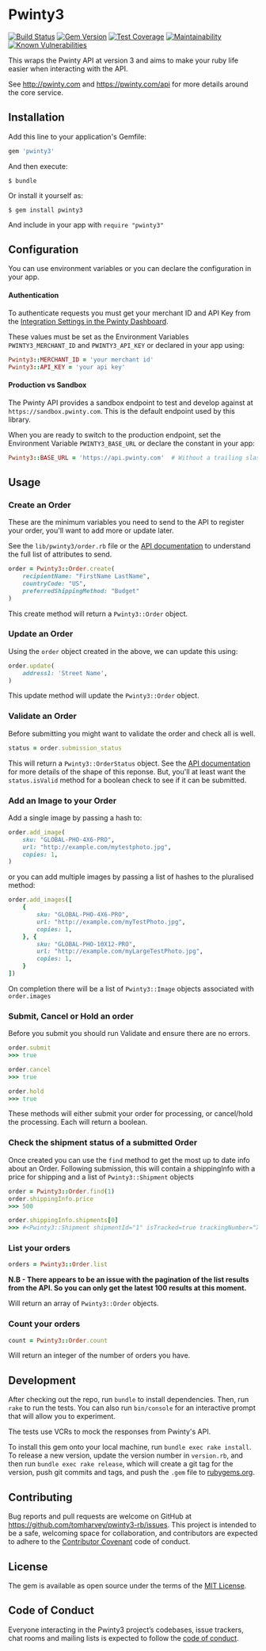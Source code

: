 # Pwinty3

[![Build Status](https://travis-ci.org/tomharvey/pwinty3-rb.svg?branch=master)](https://travis-ci.org/tomharvey/pwinty3-rb)
[![Gem Version](https://badge.fury.io/rb/pwinty3.svg)](https://badge.fury.io/rb/pwinty3)
[![Test Coverage](https://api.codeclimate.com/v1/badges/e92699eebe92f2db5758/test_coverage)](https://codeclimate.com/github/tomharvey/pwinty3-rb/test_coverage)
[![Maintainability](https://api.codeclimate.com/v1/badges/e92699eebe92f2db5758/maintainability)](https://codeclimate.com/github/tomharvey/pwinty3-rb/maintainability)
[![Known Vulnerabilities](https://snyk.io//test/github/tomharvey/pwinty3-rb/badge.svg?targetFile=Gemfile.lock)](https://snyk.io//test/github/tomharvey/pwinty3-rb?targetFile=Gemfile.lock)


This wraps the Pwinty API at version 3 and aims to make your ruby life easier
when interacting with the API.

See http://pwinty.com and https://pwinty.com/api for more details around the
core service.

## Installation

Add this line to your application's Gemfile:

``` ruby
gem 'pwinty3'
```

And then execute:

    $ bundle

Or install it yourself as:

    $ gem install pwinty3

 And include in your app with `require "pwinty3"`

## Configuration
You can use environment variables or you can declare the configuration in your
app.

#### Authentication
To authenticate requests you must get your merchant ID and API Key from the
[Integration Settings in the Pwinty Dashboard](https://beta-dashboard.pwinty.com/settings/integrations).

These values must be set as the Environment Variables
`PWINTY3_MERCHANT_ID` and `PWINTY3_API_KEY`
or declared in your app using:

``` ruby
Pwinty3::MERCHANT_ID = 'your merchant id'
Pwinty3::API_KEY = 'your api key'
```

#### Production vs Sandbox
The Pwinty API provides a sandbox endpoint to test and develop against at
`https://sandbox.pwinty.com`. This is the default
endpoint used by this library.

When you are ready to switch to the production endpoint, set the
Environment Variable `PWINTY3_BASE_URL` or declare the
constant in your app:

``` ruby
Pwinty3::BASE_URL = 'https://api.pwinty.com'  # Without a trailing slash
```

## Usage

### Create an Order

These are the minimum variables you need to send to the API to register your
order, you'll want to add more or update later.

See the `lib/pwinty3/order.rb` file or the
[API documentation](https://pwinty.com/api/#orders-create)
to understand the full list of attributes to send.

``` ruby
order = Pwinty3::Order.create(
    recipientName: "FirstName LastName",
    countryCode: "US",
    preferredShippingMethod: "Budget"
)
```

This create method will return a `Pwinty3::Order` object.

### Update an Order

Using the `order` object created in the above, we can update this using:

``` ruby
order.update(
    address1: 'Street Name',
)
```

This update method will update the `Pwinty3::Order` object.

### Validate an Order

Before submitting you might want to validate the order and check all is well.

``` ruby
status = order.submission_status
```

This will return a `Pwinty3::OrderStatus` object. See the
[API documentation](https://pwinty.com/api/#orders-validate)
for more details of the shape of this reponse. But, you'll at least want the
`status.isValid` method for a boolean
check to see if it can be submitted.

### Add an Image to your Order

Add a single image by passing a hash to:

``` ruby
order.add_image(
	sku: "GLOBAL-PHO-4X6-PRO",
	url: "http://example.com/mytestphoto.jpg",
	copies: 1,
)
```

or you can add multiple images by passing a list of hashes to the pluralised method:

``` ruby
order.add_images([
	{
		sku: "GLOBAL-PHO-4X6-PRO",
		url: "http://example.com/myTestPhoto.jpg",
		copies: 1,
	}, {
		sku: "GLOBAL-PHO-10X12-PRO",
		url: "http://example.com/myLargeTestPhoto.jpg",
		copies: 1,
	}
])
```

On completion there will be a list of `Pwinty3::Image` objects associated with `order.images`


### Submit, Cancel or Hold an order

Before you submit you should run Validate and ensure there are no errors.

``` ruby
order.submit
>>> true

order.cancel
>>> true

order.hold
>>> true
```

These methods will either submit your order for processing, or cancel/hold the
processing. Each will return a boolean.

### Check the shipment status of a submitted Order

Once created you can use the `find` method to get the most up to date info about an Order.
Following submission, this will contain a shippingInfo with a price for shipping and 
a list of `Pwinty3::Shipment` objects

``` ruby
order = Pwinty3::Order.find(1)
order.shippingInfo.price
>>> 500

order.shippingInfo.shipments[0]
>>> #<Pwinty3::Shipment shipmentId="1" isTracked=true trackingNumber="XYZ123456ABC" ...
```

### List your orders

``` ruby
orders = Pwinty3::Order.list
```
**N.B - There appears to be an issue with the pagination of the list results from the API.
So you can only get the latest 100 results at this moment.** 

Will return an array of `Pwinty3::Order` objects.

### Count your orders

``` ruby
count = Pwinty3::Order.count
```
Will return an integer of the number of orders you have.



## Development

After checking out the repo, run `bundle` to install dependencies. Then, run
`rake` to run the tests. You can also run `bin/console` for an interactive
prompt that will allow you to experiment.

The tests use VCRs to mock the responses from Pwinty's API.

To install this gem onto your local machine, run `bundle exec rake install`.
To release a new version, update the version number in `version.rb`, and then
run `bundle exec rake release`, which will create a git tag for the version,
push git commits and tags, and push the `.gem` file to
[rubygems.org](https://rubygems.org).

## Contributing

Bug reports and pull requests are welcome on GitHub at
https://github.com/tomharvey/pwinty3-rb/issues. This project is intended to be
a safe, welcoming space for collaboration, and contributors are expected to
adhere to the [Contributor Covenant](http://contributor-covenant.org)
code of conduct.

## License

The gem is available as open source under the terms of the
[MIT License](https://opensource.org/licenses/MIT).

## Code of Conduct

Everyone interacting in the Pwinty3 project’s codebases, issue trackers, chat
rooms and mailing lists is expected to follow the
[code of conduct](https://github.com/tomharvey/pwinty3-rb/blob/master/CODE_OF_CONDUCT.md).
